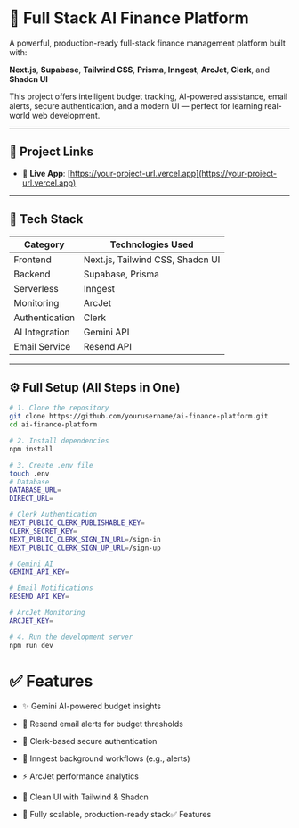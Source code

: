 # 💸 Full Stack AI Finance Platform

A powerful, production-ready full-stack finance management platform built with:

**Next.js**, **Supabase**, **Tailwind CSS**, **Prisma**, **Inngest**, **ArcJet**, **Clerk**, and **Shadcn UI**

This project offers intelligent budget tracking, AI-powered assistance, email alerts, secure authentication, and a modern UI — perfect for learning real-world web development.

---

## 🔗 Project Links

- 🔴 **Live App**: [https://your-project-url.vercel.app](https://your-project-url.vercel.app)

---

## 🚀 Tech Stack

| Category         | Technologies Used                        |
|------------------|-------------------------------------------|
| Frontend         | Next.js, Tailwind CSS, Shadcn UI          |
| Backend          | Supabase, Prisma                          |
| Serverless       | Inngest                                    |
| Monitoring       | ArcJet                                     |
| Authentication   | Clerk                                      |
| AI Integration   | Gemini API                                 |
| Email Service    | Resend API                                 |

---


## ⚙️ Full Setup (All Steps in One)

```bash
# 1. Clone the repository
git clone https://github.com/yourusername/ai-finance-platform.git
cd ai-finance-platform

# 2. Install dependencies
npm install

# 3. Create .env file
touch .env
# Database
DATABASE_URL=
DIRECT_URL=

# Clerk Authentication
NEXT_PUBLIC_CLERK_PUBLISHABLE_KEY=
CLERK_SECRET_KEY=
NEXT_PUBLIC_CLERK_SIGN_IN_URL=/sign-in
NEXT_PUBLIC_CLERK_SIGN_UP_URL=/sign-up

# Gemini AI
GEMINI_API_KEY=

# Email Notifications
RESEND_API_KEY=

# ArcJet Monitoring
ARCJET_KEY=

# 4. Run the development server
npm run dev

```
# ✅ Features
- ✨ Gemini AI-powered budget insights

- 📧 Resend email alerts for budget thresholds

- 🔐 Clerk-based secure authentication

- 🔄 Inngest background workflows (e.g., alerts)

- ⚡ ArcJet performance analytics

- 💅 Clean UI with Tailwind & Shadcn

- 🧠 Fully scalable, production-ready stack✅ Features

